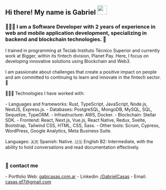 <h2> Hi there! My name is Gabriel <img src="https://media.giphy.com/media/hvRJCLFzcasrR4ia7z/giphy.gif" width="30"></h2>
<h3>👨🏻‍💻 I am a Software Developer with 2 years of experience in web and mobile application development, specializing in backend and blockchain technologies. 🚀</h3>
I trained in programming at Teclab Instituto Técnico Superior and currently work at Bigger, within its fintech division, Planet Pay. Here, I focus on developing innovative solutions using Blockchain and Web3.
<br></br>
I am passionate about challenges that create a positive impact on people and am committed to continuing to learn and innovate in the fintech sector. 🤩
<br></br>
👨🏽‍💻 Technologies I have worked with:
<br></br>
- Languages and frameworks: Rust, TypeScript, JavaScript, Node.js, NestJS, Express.js.
- Databases: PostgreSQL, MongoDB, MySQL, SQL, Sequelize, TypeORM.
- Infrastructure: AWS, Docker.
- Blockchain: Stellar SDK.
- Frontend: React, Next.js, Vue.js, React Native, Redux, Svelte, Bootstrap, Tailwind CSS, HTML, CSS, Sass.
- Other tools: Scrum, Cypress, WordPress, Google Analytics, Meta Business Suite.
<br></br>
Languages:
🇦🇷 Spanish: Native.
🇺🇸 English B2: Intermediate, with the ability to hold conversations and read documentation effectively.
<br></br>
<h3>📩 contact me</h3>
- Portfolio Web: <a href="https://www.gabicasas.com.ar/" target="_blank" rel="noreferrer">gabicasas.com.ar</a>
- Linkedin: <a href="https://www.linkedin.com/in/bygabicasas/" target="_blank" rel="noreferrer">/GabrielCasas</a>
- Email: <a href="mailto:casas.gf77@gmail.com" target="_blank" rel="noreferrer">casas.gf7@gmail.com</a>
